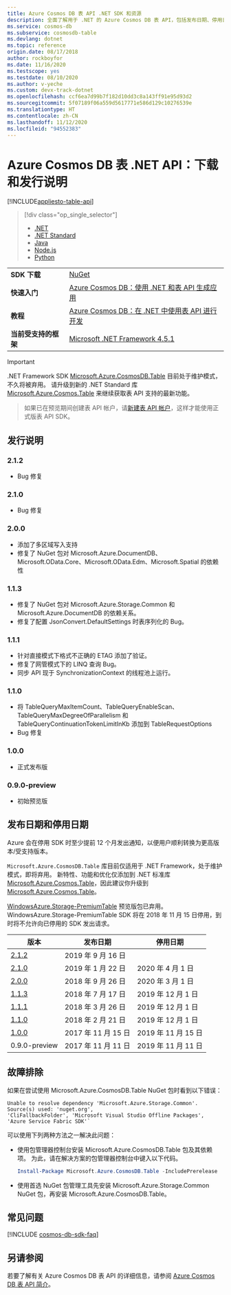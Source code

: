 ```yaml
---
title: Azure Cosmos DB 表 API .NET SDK 和资源
description: 全面了解用于 .NET 的 Azure Cosmos DB 表 API，包括发布日期、停用日期和各版本之间的更改。
ms.service: cosmos-db
ms.subservice: cosmosdb-table
ms.devlang: dotnet
ms.topic: reference
origin.date: 08/17/2018
author: rockboyfor
ms.date: 11/16/2020
ms.testscope: yes
ms.testdate: 08/10/2020
ms.author: v-yeche
ms.custom: devx-track-dotnet
ms.openlocfilehash: ccf6ea7d99b7f182d10dd3c8a143ff91e95d93d2
ms.sourcegitcommit: 5f07189f06a559d5617771e586d129c10276539e
ms.translationtype: HT
ms.contentlocale: zh-CN
ms.lasthandoff: 11/12/2020
ms.locfileid: "94552383"
---
```

<!--Verify sucessfully-->
# <a name="azure-cosmos-db-table-net-api-download-and-release-notes"></a>Azure Cosmos DB 表 .NET API：下载和发行说明
[!INCLUDE[appliesto-table-api](includes/appliesto-table-api.md)]

> [!div class="op_single_selector"]
> * [.NET](table-sdk-dotnet.md)
> * [.NET Standard](table-sdk-dotnet-standard.md)
> * [Java](table-sdk-java.md)
> * [Node.js](table-sdk-nodejs.md)
> * [Python](table-sdk-python.md)

|   |   |
|---|---|
|**SDK 下载**|[NuGet](https://www.nuget.org/packages/Microsoft.Azure.CosmosDB.Table)|
|**快速入门**|[Azure Cosmos DB：使用 .NET 和表 API 生成应用](create-table-dotnet.md)|
|**教程**|[Azure Cosmos DB：在 .NET 中使用表 API 进行开发](tutorial-develop-table-dotnet.md)|
|**当前受支持的框架**|[Microsoft .NET Framework 4.5.1](https://www.microsoft.com/download/details.aspx?id=40779)|

> [!IMPORTANT]
> .NET Framework SDK [Microsoft.Azure.CosmosDB.Table](https://www.nuget.org/packages/Microsoft.Azure.CosmosDB.Table) 目前处于维护模式，不久将被弃用。 请升级到新的 .NET Standard 库 [Microsoft.Azure.Cosmos.Table](https://www.nuget.org/packages/Microsoft.Azure.Cosmos.Table) 来继续获取表 API 支持的最新功能。

> 如果已在预览期间创建表 API 帐户，请[新建表 API 帐户](create-table-dotnet.md#create-a-database-account)，这样才能使用正式版表 API SDK。
>

## <a name="release-notes"></a>发行说明

<a name="2.1.2"></a>
### <a name="212"></a>2.1.2

* Bug 修复

<a name="2.1.0"></a>
### <a name="210"></a>2.1.0

* Bug 修复

<a name="2.0.0"></a>
### <a name="200"></a>2.0.0

* 添加了多区域写入支持
* 修复了 NuGet 包对 Microsoft.Azure.DocumentDB、Microsoft.OData.Core、Microsoft.OData.Edm、Microsoft.Spatial 的依赖性

<a name="1.1.3"></a>
### <a name="113"></a>1.1.3

* 修复了 NuGet 包对 Microsoft.Azure.Storage.Common 和 Microsoft.Azure.DocumentDB 的依赖关系。
* 修复了配置 JsonConvert.DefaultSettings 时表序列化的 Bug。

<a name="1.1.1"></a>
### <a name="111"></a>1.1.1

* 针对直接模式下格式不正确的 ETAG 添加了验证。
* 修复了网管模式下的 LINQ 查询 Bug。
* 同步 API 现于 SynchronizationContext 的线程池上运行。

<a name="1.1.0"></a>
### <a name="110"></a>1.1.0

* 将 TableQueryMaxItemCount、TableQueryEnableScan、TableQueryMaxDegreeOfParallelism 和 TableQueryContinuationTokenLimitInKb 添加到 TableRequestOptions
* Bug 修复

<a name="1.0.0"></a>
### <a name="100"></a>1.0.0

* 正式发布版

<a name="0.1.0-preview"></a>
### <a name="090-preview"></a>0.9.0-preview

* 初始预览版

## <a name="release-and-retirement-dates"></a>发布日期和停用日期

Azure 会在停用 SDK 时至少提前 12 个月发出通知，以便用户顺利转换为更高版本/受支持版本。

`Microsoft.Azure.CosmosDB.Table` 库目前仅适用于 .NET Framework，处于维护模式，即将弃用。 新特性、功能和优化仅添加到 .NET 标准库 [Microsoft.Azure.Cosmos.Table](https://www.nuget.org/packages/Microsoft.Azure.Cosmos.Table)，因此建议你升级到 [Microsoft.Azure.Cosmos.Table](https://www.nuget.org/packages/Microsoft.Azure.Cosmos.Table)。

[WindowsAzure.Storage-PremiumTable](https://www.nuget.org/packages/WindowsAzure.Storage-PremiumTable/0.1.0-preview) 预览版包已弃用。 WindowsAzure.Storage-PremiumTable SDK 将在 2018 年 11 月 15 日停用，到时将不允许向已停用的 SDK 发出请求。

| 版本 | 发布日期 | 停用日期 |
| --- | --- | --- |
| [2.1.2](#2.1.2) |2019 年 9 月 16 日| |
| [2.1.0](#2.1.0) |2019 年 1 月 22 日|2020 年 4 月 1 日 |
| [2.0.0](#2.0.0) |2018 年 9 月 26 日|2020 年 3 月 1 日 |
| [1.1.3](#1.1.3) |2018 年 7 月 17 日|2019 年 12 月 1 日 |
| [1.1.1](#1.1.1) |2018 年 3 月 26 日|2019 年 12 月 1 日 |
| [1.1.0](#1.1.0) |2018 年 2 月 21 日|2019 年 12 月 1 日 |
| [1.0.0](#1.0.0) |2017 年 11 月 15 日|2019 年 11 月 15 日 |
| 0.9.0-preview |2017 年 11 月 11 日 |2019 年 11 月 11 日 |

## <a name="troubleshooting"></a>故障排除

如果在尝试使用 Microsoft.Azure.CosmosDB.Table NuGet 包时看到以下错误： 

```
Unable to resolve dependency 'Microsoft.Azure.Storage.Common'. Source(s) used: 'nuget.org', 
'CliFallbackFolder', 'Microsoft Visual Studio Offline Packages', 'Azure Service Fabric SDK'`
```

可以使用下列两种方法之一解决此问题：

* 使用包管理器控制台安装 Microsoft.Azure.CosmosDB.Table 包及其依赖项。 为此，请在解决方案的包管理器控制台中键入以下代码。 

    ```powershell
    Install-Package Microsoft.Azure.CosmosDB.Table -IncludePrerelease
    ```

* 使用首选 NuGet 包管理工具先安装 Microsoft.Azure.Storage.Common NuGet 包，再安装 Microsoft.Azure.CosmosDB.Table。

## <a name="faq"></a>常见问题

[!INCLUDE [cosmos-db-sdk-faq](../../includes/cosmos-db-sdk-faq.md)]

## <a name="see-also"></a>另请参阅

若要了解有关 Azure Cosmos DB 表 API 的详细信息，请参阅 [Azure Cosmos DB 表 API 简介](table-introduction.md)。

<!-- Update_Description: update meta properties, wording update, update link -->